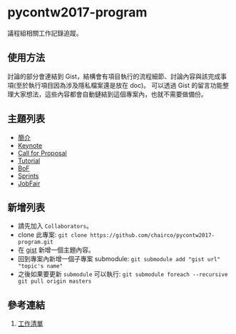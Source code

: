 # pycontw2017-program

議程組相關工作記錄追蹤。


## 使用方法

討論的部分會連結到 Gist，結構會有項目執行的流程細節、討論內容與該完成事項(至於執行項目因為涉及隱私檔案還是放在 doc)。
可以透過 Gist 的留言功能整理大家想法，這些內容都會自動鏈結到這個專案內，也就不需要做備份。


## 主題列表

* [簡介](README.md)
* [Keynote](https://gist.github.com/chairco/65679bdd5e792ae24bb3aa813ef59290/c51295444b22b48fee7a2eb8c29a5022b6ae69e9)
* [Call for Proposal](https://gist.github.com/chairco/7360f60a6396e6e7fddf056ff2b8b70a/26da4f624e873298ae91cb45d6c93c2913c7720b)
* [Tutorial](https://gist.github.com/chairco/d0911f60e1be2ee2540dc235f7676fbc/bd51f238d5bebee8279109f6fc737ca508c75b50)
* [BoF](https://gist.github.com/chairco/48f959c681d25617c60e4d3374b26992)
* [Sprints](https://gist.github.com/chairco/8d96f455786c50e8aed04d343105ccb0/cd721eeceeb2c7798d50bb0a4e4c2343dad34161)
* [JobFair](https://gist.github.com/chairco/615d302fae03e9a368c0cd3d3988cc29/428b6b2abeeaa288ca272d16d2e40187a5e6706d)


## 新增列表

+ 請先加入 `Collaborators`。
+ clone 此專案:
`git clone https://github.com/chairco/pycontw2017-program.git` 
+ 在 [gist](https://gist.github.com/) 新增一個主題內容。
+ 回到專案內新增一個子專案 submodule:
`git submodule add "gist url" "topic's name"`
+ 之後如果要更新 `submodule` 可以執行:
`git submodule foreach --recursive git pull origin masters`


## 參考連結
1. [工作清單](https://docs.google.com/document/d/1hCUG9Qg0fRrys1S3tZ4tzxmdSxBrYYJuRSo3F8hgpHs/edit?usp=drive_web)


